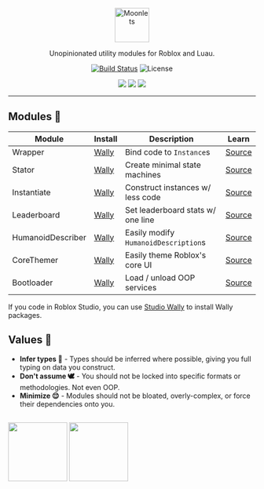 <p align="center">
  <a href="https://avafe.me/moonlets">
    <picture>
      <source media="(prefers-color-scheme: dark)" srcset="/gh-assets/LogoWhite.svg"></source>
      <source media="(prefers-color-scheme: light)" srcset="/gh-assets/LogoBlack.svg"></source>
      <img alt="Moonlets" src="/gh-assets/LogoWhite.svg" height="70"></img>
    </picture>
  </a>
</p>

<p align="center">
  Unopinionated utility modules for Roblox and Luau.
</p>

<p align="center">
  <a href="https://github.com/imavafe/Moonlets/actions"><img src="https://img.shields.io/github/actions/workflow/status/imavafe/Moonlets/ci.yaml?branch=main" alt="Build Status"></img></a>
  <img title="MIT licensed" alt="License" src="https://img.shields.io/github/license/imavafe/Moonlets"></img>
</p>

<p align="center">
  <a href="https://avafe.me/bsky"><img src="https://img.shields.io/badge/Bluesky-0285FF?logo=bluesky&logoColor=fff&style=for-the-badge" /></a>
  <a href="https://avafe.me/x"><img src="https://img.shields.io/badge/X-000000?style=for-the-badge&logo=x&logoColor=white" /></a>
  <a href="https://avafe.me/discord"><img src="https://img.shields.io/badge/Discord-5865F2?style=for-the-badge&logo=discord&logoColor=white"></img></a>
</p>

---

## Modules 🧩

| Module            | Install                                                       | Description                          | Learn                                                           |
| ----------------- | ------------------------------------------------------------- | ------------------------------------ | --------------------------------------------------------------- |
| Wrapper           | [Wally](https://wally.run/package/imavafe/wrapper)            | Bind code to `Instance`s             | [Source](https://github.com/ImAvafe/Moonlets/tree/main/modules) |
| Stator            | [Wally](https://wally.run/package/imavafe/stator)             | Create minimal state machines        | [Source](https://github.com/ImAvafe/Moonlets/tree/main/modules) |
| Instantiate       | [Wally](https://wally.run/package/imavafe/instantiate)        | Construct instances w/ less code     | [Source](https://github.com/ImAvafe/Moonlets/tree/main/modules) |
| Leaderboard       | [Wally](https://wally.run/package/imavafe/leaderboard)        | Set leaderboard stats w/ one line    | [Source](https://github.com/ImAvafe/Moonlets/tree/main/modules) |
| HumanoidDescriber | [Wally](https://wally.run/package/imavafe/humanoid-describer) | Easily modify `HumanoidDescription`s | [Source](https://github.com/ImAvafe/Moonlets/tree/main/modules) |
| CoreThemer        | [Wally](https://wally.run/package/imavafe/core-themer)        | Easily theme Roblox's core UI        | [Source](https://github.com/ImAvafe/Moonlets/tree/main/modules) |
| Bootloader        | [Wally](https://wally.run/package/imavafe/bootloader)         | Load / unload OOP services           | [Source](https://github.com/ImAvafe/Moonlets/tree/main/modules) |

If you code in Roblox Studio, you can use [Studio Wally](https://github.com/fewkz/studio-wally) to install Wally packages.

## Values 💖

- **Infer types 🧐** - Types should be inferred where possible, giving you full typing on data you construct.
- **Don't assume 🕊️** - You should not be locked into specific formats or methodologies. Not even OOP.
- **Minimize 😌** - Modules should not be bloated, overly-complex, or force their dependencies onto you.

##

<span align="center">
  <a href="https://suite.loneka.com" target="_blank" rel="noopener noreferrer"><img src="https://github.com/user-attachments/assets/05d870f1-a166-4908-a437-a62b27be4bec" height="120px"></img></a>
  <a href="https://avafe.me" target="_blank" rel="noopener noreferrer"><img src="https://github.com/user-attachments/assets/7e8ca32f-d08d-48d7-b9a1-0146092d555b" height="120px"></img></a>
</span>
